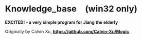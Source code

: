 # Knowledge_base　(win32 only)

**EXCITED! - a very simple program for Jiang the elderly**

Originally by Calvin Xu, **https://github.com/Calvin-Xu/Mogic**

